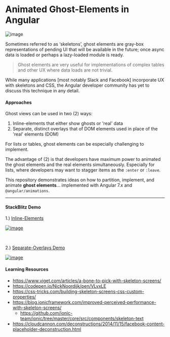 # Animated Ghost-Elements in Angular

![image](https://user-images.githubusercontent.com/210413/49486685-078ce800-f805-11e8-9b58-a01fa819a989.png)

Sometimes referred to as ‘skeletons’, ghost elements are gray-box representations of pending UI that will be available in the future; once async data is loaded or perhaps a lazy-loaded module is ready. 

> Ghost elements are very useful for implementations of complex tables and other UX where data loads are not trivial.

While many applications [most notably Slack and Facebook] incorporate UX with skeletons and CSS, the Angular developer community has yet to discuss this technique in any detail. 

#### Approaches

Ghost views can be used in two (2) ways:

1. Inline-elements that either show ghosts or 'real' data
2. Separate, distinct overlays that of DOM elements used in place of the 'real' elements (DOM)

For lists or tables, ghost elements can be especially challenging to implement.

The advantage of (2) is that developers have maximum power to animated the ghost elements and the real elements simultaneously. Especially for lists, where developers may want to stagger items as the `:enter` or `:leave`.

This repository demonstrates ideas on how to partition, implement, and animate **ghost elements**... implemented with Angular 7.x and `@angular/animations`. 

----

####  StackBlitz Demo

1.) [Inline-Elements](https://stackblitz.com/edit/angular-animated-ghost-elements-inline-demo)

[![image](https://user-images.githubusercontent.com/210413/49587652-1faa5780-f92a-11e8-81ff-8107aa418820.png)](https://stackblitz.com/edit/angular-animated-ghost-elements-inline-demo)

<br/>

2.) [Separate-Overlays Demo](https://stackblitz.com/edit/angular-animated-ghost-elements-demo?file=src%2Fapp%2Fuser-list%2Fuser-list.component.html)

[![image](https://user-images.githubusercontent.com/210413/49587645-1ae5a380-f92a-11e8-9ead-787f337a8511.png)](https://stackblitz.com/edit/angular-animated-ghost-elements-demo?file=src%2Fapp%2Fuser-list%2Fuser-list.component.html)





#### Learning Resources

* https://www.viget.com/articles/a-bone-to-pick-with-skeleton-screens/
* https://codepen.io/NickNoordijk/pen/VLvxLE
* https://css-tricks.com/building-skeleton-screens-css-custom-properties/
* https://blog.ionicframework.com/improved-perceived-performance-with-skeleton-screens/
  * https://github.com/ionic-team/ionic/tree/master/core/src/components/skeleton-text
* https://cloudcannon.com/deconstructions/2014/11/15/facebook-content-placeholder-deconstruction.html
